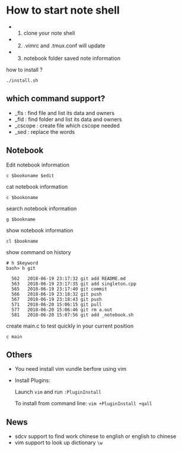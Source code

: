 # How to start note shell
- 1. clone your note shell
- 2. .vimrc and .tmux.conf will update
- 3. notebook folder saved note information

how to install ?
```shell
./install.sh
```
## which command support?
- _fls : find file and list its data and owners
- _fld : find folder and list its data and owners
- _cscope : create file which cscope needed
- _sed : replace the words

## Notebook
Edit notebook information
```shell
c $bookoname $edit
```

cat notebook information
```shell
c $bookoname
```

search notebook information
```shell
g $bookname
```

show notebook information
```shell
cl $bookname
```

show command on history
```shell
# h $keyword
bash> h git

  562   2018-06-19 23:17:32 git add README.md
  563   2018-06-19 23:17:35 git add singleton.cpp
  565   2018-06-19 23:17:40 git commit
  566   2018-06-19 23:18:32 git push
  567   2018-06-19 23:18:43 git push
  571   2018-06-20 15:06:15 git pull
  577   2018-06-20 15:06:46 git rm a.out
  581   2018-06-20 15:07:56 git add _notebook.sh
```

create main.c to test quickly in your current position
```shell
c main
```

## Others
- You need install vim vundle berfore using vim
- Install Plugins:

   Launch `vim` and run `:PluginInstall`

   To install from command line: `vim +PluginInstall +qall`

## News
- sdcv support to find work chinese to english or english to chinese
- vim support to look up dictionary `\w`
